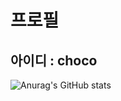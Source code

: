 # 프로필 
## 아이디 : choco

![Anurag's GitHub stats](https://github-readme-stats.vercel.app/api?username=kimyongyeon&show_icons=true&theme=radical)

